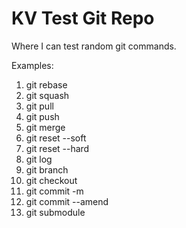 # KV Test Git Repo

Where I can test random git commands.

Examples:

1. git rebase
2. git squash
3. git pull
4. git push
5. git merge
6. git reset --soft
7. git reset --hard
8. git log
9. git branch
10. git checkout
11. git commit -m
12. git commit --amend
13. git submodule
